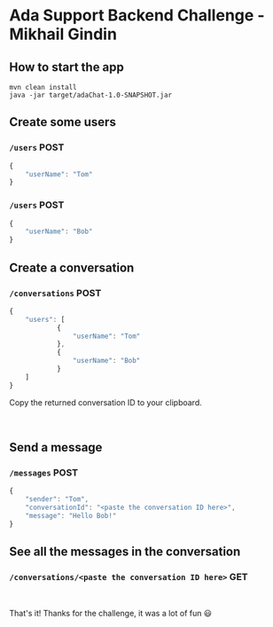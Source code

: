 # Ada Support Backend Challenge - Mikhail Gindin

## How to start the app
```console
mvn clean install
java -jar target/adaChat-1.0-SNAPSHOT.jar
```

## Create some users
### `/users` POST
```javascript
{
    "userName": "Tom"
}
```
### `/users` POST
```javascript
{
    "userName": "Bob"
}
```


## Create a conversation
### `/conversations` POST
```javascript
{
	"users": [
			{
				"userName": "Tom"
			},
			{
				"userName": "Bob"
			}
	]
}
```
Copy the returned conversation ID to your clipboard.

<br />

## Send a message
### `/messages` POST
```javascript
{
	"sender": "Tom",
	"conversationId": "<paste the conversation ID here>",
	"message": "Hello Bob!"
}
```

## See all the messages in the conversation
### `/conversations/<paste the conversation ID here>` GET

<br />

That's it! Thanks for the challenge, it was a lot of fun :smiley:
